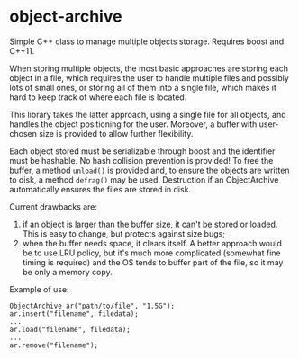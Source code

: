 object-archive
==============

Simple C++ class to manage multiple objects storage. Requires boost and C++11.

When storing multiple objects, the most basic approaches are storing each object
in a file, which requires the user to handle multiple files and possibly lots of
small ones, or storing all of them into a single file, which makes it hard to
keep track of where each file is located.

This library takes the latter approach, using a single file for all objects, and
handles the object positioning for the user. Moreover, a buffer with user-chosen
size is provided to allow further flexibility.

Each object stored must be serializable through boost and the identifier must be
hashable. No hash collision prevention is provided! To free the buffer, a method
`unload()` is provided and, to ensure the objects are written to disk, a method
`defrag()` may be used. Destruction if an ObjectArchive automatically ensures
the files are stored in disk.

Current drawbacks are:

1. if an object is larger than the buffer size, it can't be stored or loaded.
This is easy to change, but protects against size bugs;
2. when the buffer needs space, it clears itself. A better approach would be to
use LRU policy, but it's much more complicated (somewhat fine timing is
required) and the OS tends to buffer part of the file, so it may be only a
memory copy.

Example of use:
```
ObjectArchive ar("path/to/file", "1.5G");
ar.insert("filename", filedata);
...
ar.load("filename", filedata);
...
ar.remove("filename");
```
